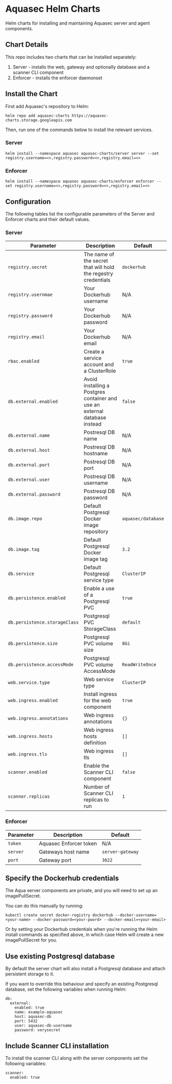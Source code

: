 # Aquasec Helm Charts

Helm charts for installing and maintaining Aquasec server and agent components.

## Chart Details

This repo includes two charts that can be installed separately:

1. Server - installs the web, gateway and optionally database and a scanner CLI component 
2. Enforcer - installs the enforcer daemonset

## Install the Chart

First add Aquasec's repository to Helm:

```
helm repo add aquasec-charts https://aquasec-charts.storage.googleapis.com
```

Then, run one of the commands below to install the relevant services.


### Server

```
helm install --namespace aquasec aquasec-charts/server server --set registry.username=<>,registry.password=<>,registry.email=<>
```

### Enforcer

```
helm install --namespace aquasec aquasec-charts/enforcer enforcer --set registry.username=<>,registry.password=<>,registry.email=<>
```

## Configuration

The following tables list the configurable parameters of the Server and Enforcer charts and their default values.

### Server

| Parameter                         | Description                          | Default                                                                      |
| --------------------------------- | ------------------------------------ | ---------------------------------------------------------------------------- |
| `registry.secret`                 | The name of the secret that will hold the regestry credentials    | `dockerhub`                                                     |
| `registry.usernmae`               | Your Dockerhub username    | N/A                                                                   |
| `registry.password`               | Your Dockerhub password    | N/A                                                                   |
| `registry.email`                  | Your Dockerhub email    | N/A                                                                   |
| `rbac.enabled`                    | Create a service account and a ClusterRole    | `true`                                                                   |
| `db.external.enabled`             | Avoid installing a Postgres container and use an external database instead    | `false`                          |
| `db.external.name`                | Postresql DB name    | N/A                                        |
| `db.external.host`                | Postresql DB hostname    | N/A                                        |
| `db.external.port`                | Postresql DB port    | N/A                                        |
| `db.external.user`                | Postresql DB username    | N/A                                        |
| `db.external.password`            | Postresql DB password    | N/A                                        |
| `db.image.repo`                   | Default Postgresql Docker image repository    | `aquasec/database`                                        |
| `db.image.tag`                    | Default Postgresql Docker image tag    | `3.2`                                        |
| `db.service`                      | Default Postgresql service type    | `ClusterIP`                                        |
| `db.persistence.enabled`          | Enable a use of a Postgresql PVC    | `true`                                        |
| `db.persistence.storageClass`     | Postgresql PVC StorageClass   | `default`                                        |
| `db.persistence.size`             | Postgresql PVC volume size  | `8Gi`                                        |
| `db.persistence.accessMode`       | Postgresql PVC volume AccessMode  | `ReadWriteOnce`                                        |
| `web.service.type`                | Web service type  | `ClusterIP`                                        |
| `web.ingress.enabled`             | Install ingress for the web component  | `true`                                        |
| `web.ingress.annotations`         | Web ingress annotations  | `{}`                                        |
| `web.ingress.hosts`               | Web ingress hosts definition  | `[]`                                        |
| `web.ingress.tls`                 | Web ingress tls  | `[]`                                        |
| `scanner.enabled`                 | Enable the Scanner CLI component  | `false`                                        |
| `scanner.replicas`                | Number of Scanner CLI replicas to run  | `1`                                        |


### Enforcer

| Parameter                         | Description                          | Default                                                                      |
| --------------------------------- | ------------------------------------ | ---------------------------------------------------------------------------- |
| `token`                           | Aquasec Enforcer token    | N/A                                                     |
| `server`                          | Gateways host name    | `server-gateway`                                                     |
| `port`                            | Gateway port    | `3622`                                                     |

## Specify the Dockerhub credentials

The Aqua server components are private, and you will need to set up an imagePullSecret.

You can do this manually by running:

```
kubectl create secret docker-registry dockerhub --docker-username=<your-name> --docker-password=<your-pword> --docker-email=<your-email>
```

Or by setting your Dockerhub credentials when you're running the Helm install commands as specified above, in which case Helm will create a new imagePullSecret for you.

## Use existing Postgresql database

By default the server chart will also install a Postgresql database and attach persistent storage to it.

If you want to override this behaviour and specify an existing Postgresql database, set the following variables when running Helm:

```
db:
  external:
    enabled: true
    name: example-aquasec
    host: aquasec-db
    port: 5432
    user: aquasec-db-username
    password: verysecret
```

## Include Scanner CLI installation

To install the scanner CLI along with the server components set the following variables:

```
scanner:
  enabled: true
```


